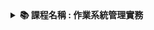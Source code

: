 <details>
  <summary><strong>📚 課程名稱 : 作業系統管理實務</strong></summary>

  - **證照名稱** : Linux 系統管理
  - **授課教師** : 賴正男
  - **重要程度** : 因人而異
  - **類別歸類** : 技術類
  - **點數計算** : 1點 ( 證書 + 學期成績 pass )
</details>
